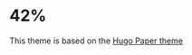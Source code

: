 42%
========

This theme is based on the [Hugo Paper theme](https://github.com/nanxiaobei/hugo-paper)
